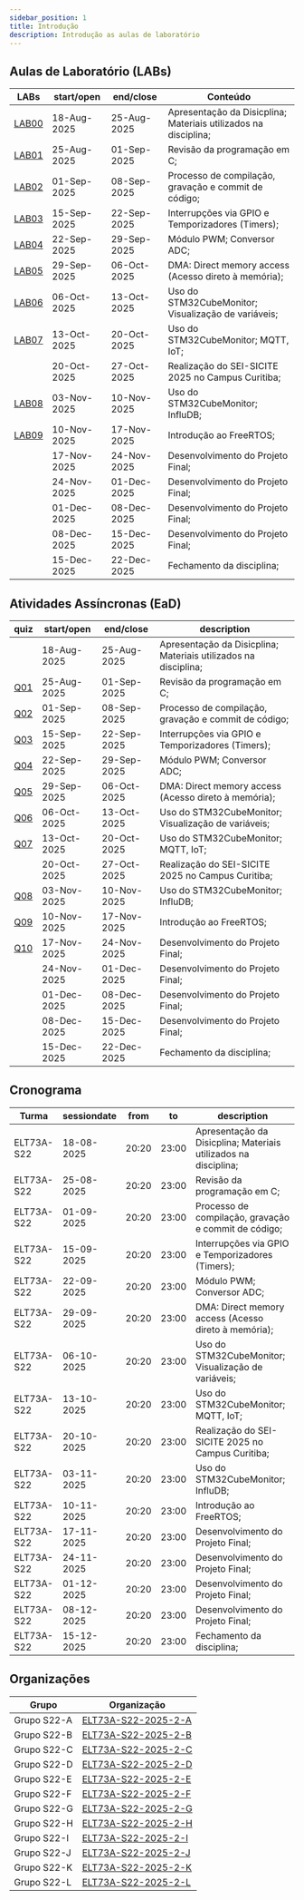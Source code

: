 ```yaml
---
sidebar_position: 1
title: Introdução
description: Introdução as aulas de laboratório
---
```


## Aulas de Laboratório (LABs)

| LABs                 | start/open  | end/close   | Conteúdo                                                        |
| -------------------- | ----------- | ----------- | --------------------------------------------------------------- |
| [LAB00](/labs/lab00) | 18-Aug-2025 | 25-Aug-2025 | Apresentação da Disicplina; Materiais utilizados na disciplina; |
| [LAB01](/labs/lab01) | 25-Aug-2025 | 01-Sep-2025 | Revisão da programação em C;                                    |
| [LAB02](/labs/lab02) | 01-Sep-2025 | 08-Sep-2025 | Processo de compilação, gravação e commit de código;            |
| [LAB03](/labs/lab03) | 15-Sep-2025 | 22-Sep-2025 | Interrupções via GPIO e Temporizadores (Timers);                |
| [LAB04](/labs/lab04) | 22-Sep-2025 | 29-Sep-2025 | Módulo PWM; Conversor ADC;                                      |
| [LAB05](/labs/lab05) | 29-Sep-2025 | 06-Oct-2025 | DMA: Direct memory access (Acesso direto à memória);            |
| [LAB06](/labs/lab06) | 06-Oct-2025 | 13-Oct-2025 | Uso do STM32CubeMonitor; Visualização de variáveis;             |
| [LAB07](/labs/lab07) | 13-Oct-2025 | 20-Oct-2025 | Uso do STM32CubeMonitor; MQTT, IoT;                             |
|                      | 20-Oct-2025 | 27-Oct-2025 | Realização do SEI-SICITE 2025 no Campus Curitiba;               |
| [LAB08](/labs/lab08) | 03-Nov-2025 | 10-Nov-2025 | Uso do STM32CubeMonitor; InfluDB;                               |
| [LAB09](/labs/lab09) | 10-Nov-2025 | 17-Nov-2025 | Introdução ao FreeRTOS;                                         |
|                      | 17-Nov-2025 | 24-Nov-2025 | Desenvolvimento do Projeto Final;                               |
|                      | 24-Nov-2025 | 01-Dec-2025 | Desenvolvimento do Projeto Final;                               |
|                      | 01-Dec-2025 | 08-Dec-2025 | Desenvolvimento do Projeto Final;                               |
|                      | 08-Dec-2025 | 15-Dec-2025 | Desenvolvimento do Projeto Final;                               |
|                      | 15-Dec-2025 | 22-Dec-2025 | Fechamento da disciplina;                                       |

## Atividades Assíncronas (EaD)

| quiz                | start/open  | end/close   | description                                                     |
| ------------------- | ----------- | ----------- | --------------------------------------------------------------- |
|                     | 18-Aug-2025 | 25-Aug-2025 | Apresentação da Disicplina; Materiais utilizados na disciplina; |
| [Q01](/quiz/quiz01) | 25-Aug-2025 | 01-Sep-2025 | Revisão da programação em C;                                    |
| [Q02](/quiz/quiz02) | 01-Sep-2025 | 08-Sep-2025 | Processo de compilação, gravação e commit de código;            |
| [Q03](/quiz/quiz03) | 15-Sep-2025 | 22-Sep-2025 | Interrupções via GPIO e Temporizadores (Timers);                |
| [Q04](/quiz/quiz04) | 22-Sep-2025 | 29-Sep-2025 | Módulo PWM; Conversor ADC;                                      |
| [Q05](/quiz/quiz05) | 29-Sep-2025 | 06-Oct-2025 | DMA: Direct memory access (Acesso direto à memória);            |
| [Q06](/quiz/quiz06) | 06-Oct-2025 | 13-Oct-2025 | Uso do STM32CubeMonitor; Visualização de variáveis;             |
| [Q07](/quiz/quiz07) | 13-Oct-2025 | 20-Oct-2025 | Uso do STM32CubeMonitor; MQTT, IoT;                             |
|                     | 20-Oct-2025 | 27-Oct-2025 | Realização do SEI-SICITE 2025 no Campus Curitiba;               |
| [Q08](/quiz/quiz08) | 03-Nov-2025 | 10-Nov-2025 | Uso do STM32CubeMonitor; InfluDB;                               |
| [Q09](/quiz/quiz09) | 10-Nov-2025 | 17-Nov-2025 | Introdução ao FreeRTOS;                                         |
| [Q10](/quiz/quiz10) | 17-Nov-2025 | 24-Nov-2025 | Desenvolvimento do Projeto Final;                               |
|                     | 24-Nov-2025 | 01-Dec-2025 | Desenvolvimento do Projeto Final;                               |
|                     | 01-Dec-2025 | 08-Dec-2025 | Desenvolvimento do Projeto Final;                               |
|                     | 08-Dec-2025 | 15-Dec-2025 | Desenvolvimento do Projeto Final;                               |
|                     | 15-Dec-2025 | 22-Dec-2025 | Fechamento da disciplina;                                       |

## Cronograma

| Turma      | sessiondate | from  | to    | description                                                     |
| ---------- | ----------- | ----- | ----- | --------------------------------------------------------------- |
| ELT73A-S22 | 18-08-2025  | 20:20 | 23:00 | Apresentação da Disicplina; Materiais utilizados na disciplina; |
| ELT73A-S22 | 25-08-2025  | 20:20 | 23:00 | Revisão da programação em C;                                    |
| ELT73A-S22 | 01-09-2025  | 20:20 | 23:00 | Processo de compilação, gravação e commit de código;            |
| ELT73A-S22 | 15-09-2025  | 20:20 | 23:00 | Interrupções via GPIO e Temporizadores (Timers);                |
| ELT73A-S22 | 22-09-2025  | 20:20 | 23:00 | Módulo PWM; Conversor ADC;                                      |
| ELT73A-S22 | 29-09-2025  | 20:20 | 23:00 | DMA: Direct memory access (Acesso direto à memória);            |
| ELT73A-S22 | 06-10-2025  | 20:20 | 23:00 | Uso do STM32CubeMonitor; Visualização de variáveis;             |
| ELT73A-S22 | 13-10-2025  | 20:20 | 23:00 | Uso do STM32CubeMonitor; MQTT, IoT;                             |
| ELT73A-S22 | 20-10-2025  | 20:20 | 23:00 | Realização do SEI-SICITE 2025 no Campus Curitiba;               |
| ELT73A-S22 | 03-11-2025  | 20:20 | 23:00 | Uso do STM32CubeMonitor; InfluDB;                               |
| ELT73A-S22 | 10-11-2025  | 20:20 | 23:00 | Introdução ao FreeRTOS;                                         |
| ELT73A-S22 | 17-11-2025  | 20:20 | 23:00 | Desenvolvimento do Projeto Final;                               |
| ELT73A-S22 | 24-11-2025  | 20:20 | 23:00 | Desenvolvimento do Projeto Final;                               |
| ELT73A-S22 | 01-12-2025  | 20:20 | 23:00 | Desenvolvimento do Projeto Final;                               |
| ELT73A-S22 | 08-12-2025  | 20:20 | 23:00 | Desenvolvimento do Projeto Final;                               |
| ELT73A-S22 | 15-12-2025  | 20:20 | 23:00 | Fechamento da disciplina;                                       |

## Organizações

| Grupo       | Organização                                                   |
| ----------- | ------------------------------------------------------------- |
| Grupo S22-A | [ELT73A-S22-2025-2-A](https://github.com/ELT73A-S22-2025-2-A) |
| Grupo S22-B | [ELT73A-S22-2025-2-B](https://github.com/ELT73A-S22-2025-2-B) |
| Grupo S22-C | [ELT73A-S22-2025-2-C](https://github.com/ELT73A-S22-2025-2-C) |
| Grupo S22-D | [ELT73A-S22-2025-2-D](https://github.com/ELT73A-S22-2025-2-D) |
| Grupo S22-E | [ELT73A-S22-2025-2-E](https://github.com/ELT73A-S22-2025-2-E) |
| Grupo S22-F | [ELT73A-S22-2025-2-F](https://github.com/ELT73A-S22-2025-2-F) |
| Grupo S22-G | [ELT73A-S22-2025-2-G](https://github.com/ELT73A-S22-2025-2-G) |
| Grupo S22-H | [ELT73A-S22-2025-2-H](https://github.com/ELT73A-S22-2025-2-H) |
| Grupo S22-I | [ELT73A-S22-2025-2-I](https://github.com/ELT73A-S22-2025-2-I) |
| Grupo S22-J | [ELT73A-S22-2025-2-J](https://github.com/ELT73A-S22-2025-2-J) |
| Grupo S22-K | [ELT73A-S22-2025-2-K](https://github.com/ELT73A-S22-2025-2-K) |
| Grupo S22-L | [ELT73A-S22-2025-2-L](https://github.com/ELT73A-S22-2025-2-L) |
